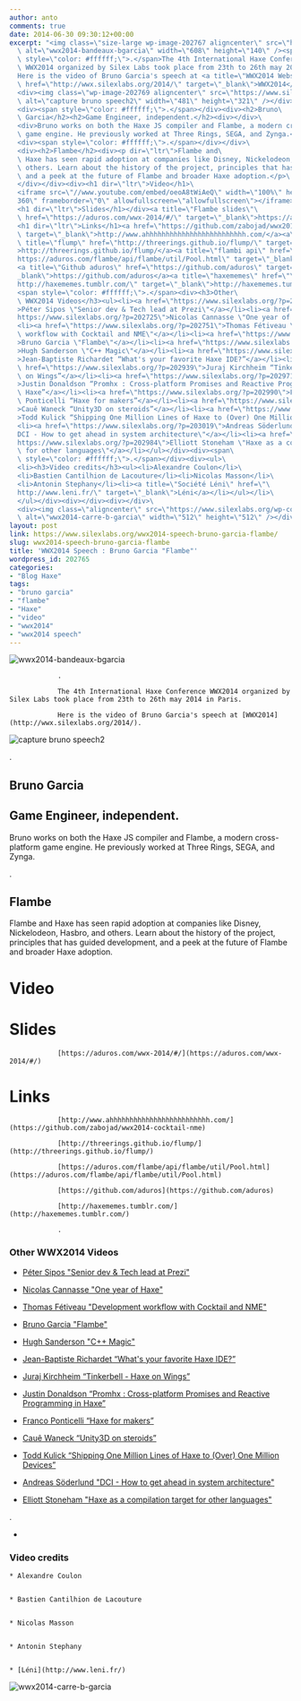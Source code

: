 ```yaml
---
author: anto
comments: true
date: 2014-06-30 09:30:12+00:00
excerpt: "<img class=\"size-large wp-image-202767 aligncenter\" src=\"https://www.silexlabs.org/wp-content/uploads/2014/06/wwx2014-bandeaux-bgarcia.png\"\
  \ alt=\"wwx2014-bandeaux-bgarcia\" width=\"608\" height=\"140\" /><span\
  \ style=\"color: #ffffff;\">.</span>The 4th International Haxe Conference\
  \ WWX2014 organized by Silex Labs took place from 23th to 26th may 2014 in Paris.\
  Here is the video of Bruno Garcia's speech at <a title=\"WWX2014 Website\"\
  \ href=\"http://wwx.silexlabs.org/2014/\" target=\"_blank\">WWX2014</a>.\
  <div><img class=\"wp-image-202769 aligncenter\" src=\"https://www.silexlabs.org/wp-content/uploads/2014/06/capture-bruno-speech2-687x458.jpg\"\
  \ alt=\"capture bruno speech2\" width=\"481\" height=\"321\" /></div>\
  <div><span style=\"color: #ffffff;\">.</span></div><div><h2>Bruno\
  \ Garcia</h2><h2>Game Engineer, independent.</h2><div></div>\
  <div>Bruno works on both the Haxe JS compiler and Flambe, a modern cross-platform\
  \ game engine. He previously worked at Three Rings, SEGA, and Zynga.</div>\
  <div><span style=\"color: #ffffff;\">.</span></div></div>\
  <div><h2>Flambe</h2><div><p dir=\"ltr\">Flambe and\
  \ Haxe has seen rapid adoption at companies like Disney, Nickelodeon, Hasbro, and\
  \ others. Learn about the history of the project, principles that has guided development,\
  \ and a peek at the future of Flambe and broader Haxe adoption.</p>\
  </div></div><div><h1 dir=\"ltr\">Video</h1>\
  <iframe src=\"//www.youtube.com/embed/oeoA8tWiAeQ\" width=\"100%\" height=\"\
  360\" frameborder=\"0\" allowfullscreen=\"allowfullscreen\"></iframe>\
  <h1 dir=\"ltr\">Slides</h1></div><a title=\"Flambe slides\"\
  \ href=\"https://aduros.com/wwx-2014/#/\" target=\"_blank\">https://aduros.com/wwx-2014/#/</a>\
  <h1 dir=\"ltr\">Links</h1><a href=\"https://github.com/zabojad/wwx2014-cocktail-nme\"\
  \ target=\"_blank\">http://www.ahhhhhhhhhhhhhhhhhhhhhhhhh.com/</a><a\
  \ title=\"flump\" href=\"http://threerings.github.io/flump/\" target=\"_blank\"\
  >http://threerings.github.io/flump/</a><a title=\"flambi api\" href=\"\
  https://aduros.com/flambe/api/flambe/util/Pool.html\" target=\"_blank\">https://aduros.com/flambe/api/flambe/util/Pool.html</a>\
  <a title=\"Github aduros\" href=\"https://github.com/aduros\" target=\"\
  _blank\">https://github.com/aduros</a><a title=\"haxememes\" href=\"\
  http://haxememes.tumblr.com/\" target=\"_blank\">http://haxememes.tumblr.com/</a>\
  <span style=\"color: #ffffff;\">.</span><div><h3>Other\
  \ WWX2014 Videos</h3><ul><li><a href=\"https://www.silexlabs.org/?p=202977\"\
  >Péter Sipos \"Senior dev & Tech lead at Prezi\"</a></li><li><a href=\"\
  https://www.silexlabs.org/?p=202725\">Nicolas Cannasse \"One year of Haxe\"</a></li>\
  <li><a href=\"https://www.silexlabs.org/?p=202751\">Thomas Fétiveau \"Development\
  \ workflow with Cocktail and NME\"</a></li><li><a href=\"https://www.silexlabs.org/?p=202765\"\
  >Bruno Garcia \"Flambe\"</a></li><li><a href=\"https://www.silexlabs.org/?p=202807\"\
  >Hugh Sanderson \"C++ Magic\"</a></li><li><a href=\"https://www.silexlabs.org/?p=202957\"\
  >Jean-Baptiste Richardet “What's your favorite Haxe IDE?”</a></li><li><a\
  \ href=\"https://www.silexlabs.org/?p=202939\">Juraj Kirchheim “Tinkerbell - Haxe\
  \ on Wings”</a></li><li><a href=\"https://www.silexlabs.org/?p=202971\"\
  >Justin Donaldson “Promhx : Cross-platform Promises and Reactive Programming in\
  \ Haxe”</a></li><li><a href=\"https://www.silexlabs.org/?p=202990\">Franco\
  \ Ponticelli “Haxe for makers”</a></li><li><a href=\"https://www.silexlabs.org/?p=203012\"\
  >Cauê Waneck “Unity3D on steroids”</a></li><li><a href=\"https://www.silexlabs.org/?p=203004\"\
  >Todd Kulick “Shipping One Million Lines of Haxe to (Over) One Million Devices”</a></li>\
  <li><a href=\"https://www.silexlabs.org/?p=203019\">Andreas Söderlund \"\
  DCI - How to get ahead in system architecture\"</a></li><li><a href=\"\
  https://www.silexlabs.org/?p=202984\">Elliott Stoneham \"Haxe as a compilation target\
  \ for other languages\"</a></li></ul></div><div><span\
  \ style=\"color: #ffffff;\">.</span></div><div><ul>\
  <li><h3>Video credits</h3><ul><li>Alexandre Coulon</li>\
  <li>Bastien Cantilhion de Lacouture</li><li>Nicolas Masson</li>\
  <li>Antonin Stephany</li><li><a title=\"Société Léni\" href=\"\
  http://www.leni.fr/\" target=\"_blank\">Léni</a></li></ul></li>\
  </ul></div><div></div><div></div>\
  <div><img class=\"aligncenter\" src=\"https://www.silexlabs.org/wp-content/uploads/2014/06/wwx2014-carre-b-garcia.png\"\
  \ alt=\"wwx2014-carre-b-garcia\" width=\"512\" height=\"512\" /></div>"
layout: post
link: https://www.silexlabs.org/wwx2014-speech-bruno-garcia-flambe/
slug: wwx2014-speech-bruno-garcia-flambe
title: 'WWX2014 Speech : Bruno Garcia "Flambe"'
wordpress_id: 202765
categories:
- "Blog Haxe"
tags:
- "bruno garcia"
- "flambe"
- "Haxe"
- "video"
- "wwx2014"
- "wwx2014 speech"
---
```


![wwx2014-bandeaux-bgarcia](https://www.silexlabs.org/wp-content/uploads/2014/06/wwx2014-bandeaux-bgarcia.png)

				.

				The 4th International Haxe Conference WWX2014 organized by Silex Labs took place from 23th to 26th may 2014 in Paris.

				Here is the video of Bruno Garcia's speech at [WWX2014](http://wwx.silexlabs.org/2014/).


![capture bruno speech2](https://www.silexlabs.org/wp-content/uploads/2014/06/capture-bruno-speech2-687x458.jpg)




.







## Bruno Garcia




## Game Engineer, independent.







Bruno works on both the Haxe JS compiler and Flambe, a modern cross-platform game engine. He previously worked at Three Rings, SEGA, and Zynga.




.










## Flambe







Flambe and Haxe has seen rapid adoption at companies like Disney, Nickelodeon, Hasbro, and others. Learn about the history of the project, principles that has guided development, and a peek at the future of Flambe and broader Haxe adoption.















# Video





# Slides





				[https://aduros.com/wwx-2014/#/](https://aduros.com/wwx-2014/#/)


# Links


				[http://www.ahhhhhhhhhhhhhhhhhhhhhhhhh.com/](https://github.com/zabojad/wwx2014-cocktail-nme)

				[http://threerings.github.io/flump/](http://threerings.github.io/flump/)

				[https://aduros.com/flambe/api/flambe/util/Pool.html](https://aduros.com/flambe/api/flambe/util/Pool.html)

				[https://github.com/aduros](https://github.com/aduros)

				[http://haxememes.tumblr.com/](http://haxememes.tumblr.com/)

				.





### Other WWX2014 Videos






  * [Péter Sipos "Senior dev & Tech lead at Prezi"](https://www.silexlabs.org/?p=202977)


  * [Nicolas Cannasse "One year of Haxe"](https://www.silexlabs.org/?p=202725)


  * [Thomas Fétiveau "Development workflow with Cocktail and NME"](https://www.silexlabs.org/?p=202751)


  * [Bruno Garcia "Flambe"](https://www.silexlabs.org/?p=202765)


  * [Hugh Sanderson "C++ Magic"](https://www.silexlabs.org/?p=202807)


  * [Jean-Baptiste Richardet “What's your favorite Haxe IDE?”](https://www.silexlabs.org/?p=202957)


  * [Juraj Kirchheim “Tinkerbell - Haxe on Wings”](https://www.silexlabs.org/?p=202939)


  * [Justin Donaldson “Promhx : Cross-platform Promises and Reactive Programming in Haxe”](https://www.silexlabs.org/?p=202971)


  * [Franco Ponticelli “Haxe for makers”](https://www.silexlabs.org/?p=202990)


  * [Cauê Waneck “Unity3D on steroids”](https://www.silexlabs.org/?p=203012)


  * [Todd Kulick “Shipping One Million Lines of Haxe to (Over) One Million Devices”](https://www.silexlabs.org/?p=203004)


  * [Andreas Söderlund "DCI - How to get ahead in system architecture"](https://www.silexlabs.org/?p=203019)


  * [Elliott Stoneham "Haxe as a compilation target for other languages"](https://www.silexlabs.org/?p=202984)







.









  *


### Video credits




    * Alexandre Coulon


    * Bastien Cantilhion de Lacouture


    * Nicolas Masson


    * Antonin Stephany


    * [Léni](http://www.leni.fr/)
















![wwx2014-carre-b-garcia](https://www.silexlabs.org/wp-content/uploads/2014/06/wwx2014-carre-b-garcia.png)

